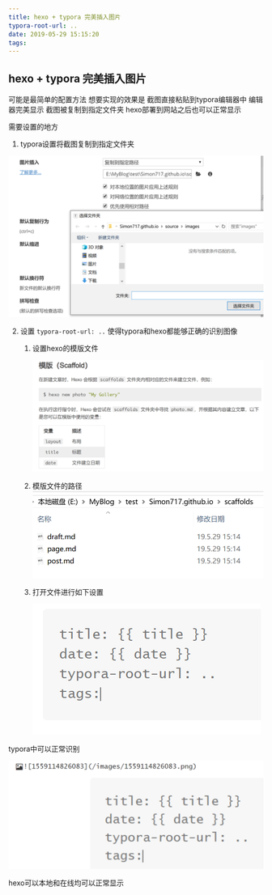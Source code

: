 ```yaml
---
title: hexo + typora 完美插入图片
typora-root-url: ..
date: 2019-05-29 15:15:20
tags:
---
```


## hexo + typora 完美插入图片

可能是最简单的配置方法 想要实现的效果是 截图直接粘贴到typora编辑器中 编辑器完美显示 截图被复制到指定文件夹 hexo部署到网站之后也可以正常显示

需要设置的地方

1. typora设置将截图复制到指定文件夹

![1559114663674](/images/1559114663674.png)

2. 设置 `typora-root-url: ..` 使得typora和hexo都能够正确的识别图像

   1. 设置hexo的模版文件

      ![1559114295701](/images/1559114295701.png)

   2. 模版文件的路径![1559114773381](/images/1559114773381.png)

   3. 打开文件进行如下设置

      ![1559114826083](/images/1559114826083.png)

typora中可以正常识别

![1559115126117](/images/1559115126117.png)

hexo可以本地和在线均可以正常显示
